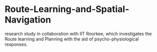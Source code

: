 # Route-Learning-and-Spatial-Navigation
research study in collaboration with IIT Roorkee, which investigates the Route learning and Planning with the aid of psycho-physiological responses. 
